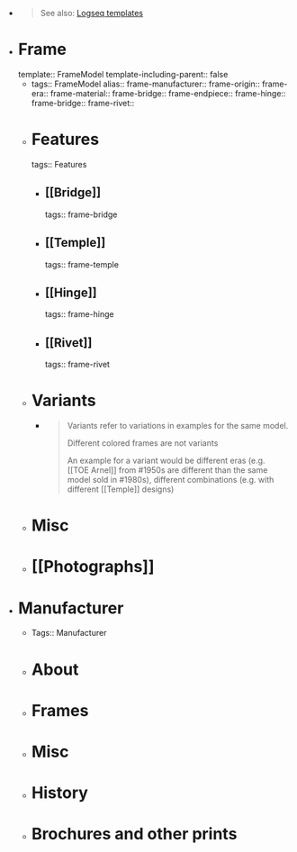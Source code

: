 - > See also: [Logseq templates](https://hub.logseq.com/features/av5LyiLi5xS7EFQXy4h4K8/how-to-create-and-use-templates-in-logseq/uiwhKfyFJrG7mdrkopjuAG)
- # Frame
  template:: FrameModel
  template-including-parent:: false
	- tags:: FrameModel
	  alias::
	  frame-manufacturer::
	  frame-origin::
	  frame-era::
	  frame-material::
	  frame-bridge::
	  frame-endpiece::
	  frame-hinge::
	  frame-bridge::
	  frame-rivet::
	- # Features
	  tags:: Features
		- ## [[Bridge]]
		  tags:: frame-bridge
		- ## [[Temple]]
		  tags:: frame-temple
		- ## [[Hinge]]
		  tags:: frame-hinge
		- ## [[Rivet]]
		  tags:: frame-rivet
	- # Variants
		- > Variants refer to variations in examples for the same model.
		  >
		  > Different colored frames are not variants
		  >
		  > An example for a variant would be different eras (e.g. [[TOE Arnel]] from #1950s are different than the same model sold in #1980s), different combinations (e.g. with different [[Temple]] designs)
	- # Misc
	- # [[Photographs]]
- # Manufacturer
	- Tags:: Manufacturer
	- # About
	- # Frames
	- # Misc
	- # History
	- # Brochures and other prints